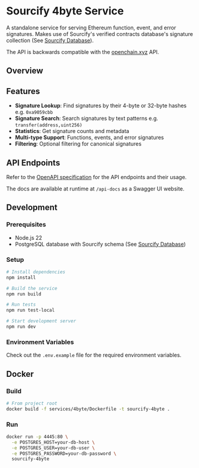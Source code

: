 # Sourcify 4byte Service

A standalone service for serving Ethereum function, event, and error signatures. Makes use of Sourcify's verified contracts database's signature collection (See [Sourcify Database](https://github.com/argotorg/sourcify/tree/master/services/database)).

The API is backwards compatible with the [openchain.xyz](https://openchain.xyz/) API.

## Overview

## Features

- **Signature Lookup**: Find signatures by their 4-byte or 32-byte hashes e.g. `0xa9059cbb`
- **Signature Search**: Search signatures by text patterns e.g. `transfer(address,uint256)`
- **Statistics**: Get signature counts and metadata
- **Multi-type Support**: Functions, events, and error signatures
- **Filtering**: Optional filtering for canonical signatures

## API Endpoints

Refer to the [OpenAPI specification](./src/openapi.yaml) for the API endpoints and their usage.

The docs are available at runtime at `/api-docs` as a Swagger UI website.

## Development

### Prerequisites

- Node.js 22
- PostgreSQL database with Sourcify schema (See [Sourcify Database](https://github.com/argotorg/sourcify/tree/master/services/database))

### Setup

```bash
# Install dependencies
npm install

# Build the service
npm run build

# Run tests
npm run test-local

# Start development server
npm run dev
```

### Environment Variables

Check out the `.env.example` file for the required environment variables.

## Docker

### Build

```bash
# From project root
docker build -f services/4byte/Dockerfile -t sourcify-4byte .
```

### Run

```bash
docker run -p 4445:80 \
  -e POSTGRES_HOST=your-db-host \
  -e POSTGRES_USER=your-db-user \
  -e POSTGRES_PASSWORD=your-db-password \
  sourcify-4byte
```
